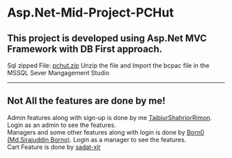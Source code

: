 # Asp.Net-Mid-Project-PCHut

## This project is developed using Asp.Net MVC Framework with DB First approach.

Sql zipped File: [pchut.zip](https://github.com/TajbiurShahriorRimon/Asp.Net-Mid-Project-PCHut/files/7145781/pchut.zip)
Unzip the file and Import the bcpac file in the MSSQL Sever Mangagement Studio

<hr />

## Not All the features are done by me!

Admin features along with sign-up is done by me [TajbiurShahriorRimon](https://github.com/TajbiurShahriorRimon). Login as an admin to see the features. <br />
Managers and some other features along with login is done by [Born0 (Md.Sirajuddin Borno)](https://github.com/Born0). Login as a manager to see the features. <br />
Cart Feature is done by [sadat-xlr](https://github.com/sadat-xlr)

